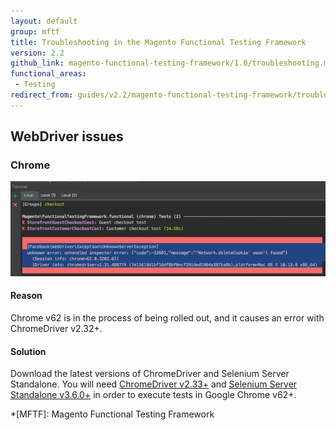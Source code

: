 ```yaml
---
layout: default
group: mftf
title: Troubleshooting in the Magento Functional Testing Framework
version: 2.2
github_link: magento-functional-testing-framework/1.0/troubleshooting.md
functional_areas:
 - Testing
redirect_from: guides/v2.2/magento-functional-testing-framework/troubleshooting.html
---
```


## WebDriver issues

### Chrome

![](./img/trouble-chrome232.png)

#### Reason

Chrome v62 is in the process of being rolled out, and it causes an error with ChromeDriver v2.32+.

#### Solution

Download the latest versions of ChromeDriver and Selenium Server Standalone. You will need [ChromeDriver v2.33+] and [Selenium Server Standalone v3.6.0+] in order to execute tests in Google Chrome v62+.

<!-- LINK DEFINITIONS -->

[ChromeDriver v2.33+]: https://chromedriver.storage.googleapis.com/index.html?path=2.33/
[Selenium Server Standalone v3.6.0+]: http://www.seleniumhq.org/download/

<!-- Abbreviations -->

*[MFTF]: Magento Functional Testing Framework